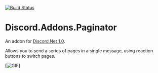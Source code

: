 [![Build Status](https://travis-ci.org/foxbot/Discord.Addons.Paginator.svg?branch=master)](https://travis-ci.org/foxbot/Discord.Addons.Paginator)

# Discord.Addons.Paginator
An addon for [Discord.Net 1.0](https://github.com/RogueException/Discord.Net). 

Allows you to send a series of pages in a single message, using reaction buttons to switch pages.

[![GIF](https://6.lithi.io/24bPF.gif)]
